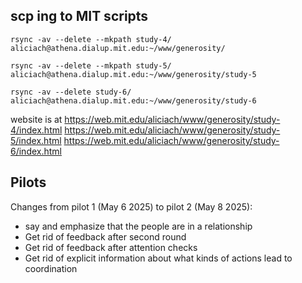 ## scp ing to MIT scripts

`rsync -av --delete --mkpath study-4/ aliciach@athena.dialup.mit.edu:~/www/generosity/`

`rsync -av --delete --mkpath study-5/ aliciach@athena.dialup.mit.edu:~/www/generosity/study-5`

`rsync -av --delete study-6/ aliciach@athena.dialup.mit.edu:~/www/generosity/study-6`

website is at
https://web.mit.edu/aliciach/www/generosity/study-4/index.html
https://web.mit.edu/aliciach/www/generosity/study-5/index.html
https://web.mit.edu/aliciach/www/generosity/study-6/index.html

## Pilots

Changes from pilot 1 (May 6 2025) to pilot 2 (May 8 2025): 
- say and emphasize that the people are in a relationship
- Get rid of feedback after second round
- Get rid of feedback after attention checks
- Get rid of explicit information about what kinds of actions lead to coordination 